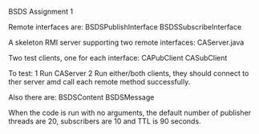 BSDS Assignment 1 

Remote interfaces are:
  BSDSPublishInterface
  BSDSSubscribeInterface

A skeleton RMI server supporting two remote interfaces:
  CAServer.java

Two test clients, one for each interface:
  CAPubClient
  CASubClient
  
To test:
  1 Run CAServer
  2 Run either/both clients, they should connect to ther server amd call each remote method successfully.
  
Also there are:
  BSDSContent
  BSDSMessage
  
When the code is run with no arguments, the default number of publisher threads are 20, subscribers are 10 and TTL is 90
seconds.